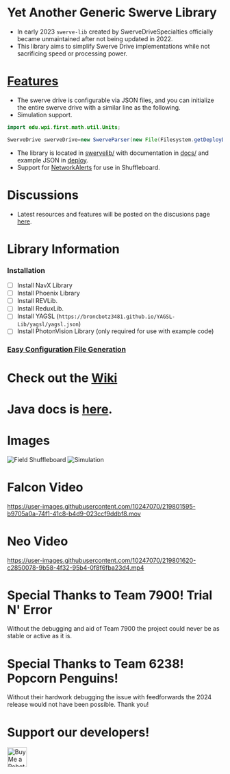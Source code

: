 # Yet Another Generic Swerve Library
* In early 2023 `swerve-lib` created by SwerveDriveSpecialties officially became unmaintained after not being updated in 2022.
* This library aims to simplify Swerve Drive implementations while not sacrificing speed or processing power.

# [Features](https://github.com/BroncBotz3481/YAGSL-Example/discussions/29)
* The swerve drive is configurable via JSON files, and you can initialize the entire swerve drive with a similar line as the following.
* Simulation support.
```java
import edu.wpi.first.math.util.Units;

SwerveDrive swerveDrive=new SwerveParser(new File(Filesystem.getDeployDirectory(),"swerve")).createSwerveDrive(Units.feetToMeters(14.5));
```
* The library is located in [swervelib/](./swervelib) with documentation in [docs/](./docs) and example JSON in [deploy](./deploy).
* Support for [NetworkAlerts](https://github.com/Mechanical-Advantage/NetworkAlerts/) for use in Shuffleboard.

# Discussions
* Latest resources and features will be posted on the discusions page [here](https://github.com/BroncBotz3481/YAGSL-Example/discussions).


# Library Information
### Installation
- [ ] Install NavX Library
- [ ] Install Phoenix Library
- [ ] Install REVLib.
- [ ] Install ReduxLib.
- [ ] Install YAGSL (`https://broncbotz3481.github.io/YAGSL-Lib/yagsl/yagsl.json`)
- [ ] Install PhotonVision Library (only required for use with example code)

### [Easy Configuration File Generation](https://broncbotz3481.github.io/YAGSL-Example/)

# Check out the [Wiki](https://github.com/BroncBotz3481/YAGSL/wiki)
# Java docs is [here](https://broncbotz3481.github.io/YAGSL/).

# Images
![Field Shuffleboard](./images/field.png)
![Simulation](./images/simulation.png)  

# Falcon Video

https://user-images.githubusercontent.com/10247070/219801595-b9705a0a-74f1-41c8-b4d9-023ccf9ddbf8.mov  

# Neo Video

https://user-images.githubusercontent.com/10247070/219801620-c2850078-9b58-4f32-95b4-0f8f6fba23d4.mp4

# Special Thanks to Team 7900! Trial N' Error
Without the debugging and aid of Team 7900 the project could never be as stable or active as it is.

# Special Thanks to Team 6238! Popcorn Penguins!
Without their hardwork debugging the issue with feedforwards the 2024 release would not have been possible. Thank you!


# Support our developers!
<a href='https://ko-fi.com/yagsl' target='_blank'><img height='35' style='border:0px;height:46px;' src='https://az743702.vo.msecnd.net/cdn/kofi3.png?v=0' border='0' alt='Buy Me a Robot at ko-fi.com'></a>
